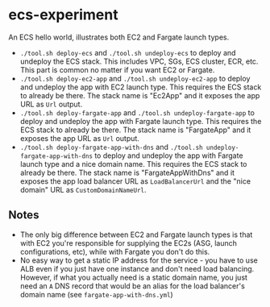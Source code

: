 # ecs-experiment

An ECS hello world, illustrates both EC2 and Fargate launch types.

* `./tool.sh deploy-ecs` and `./tool.sh undeploy-ecs` to deploy and undeploy the ECS stack. This includes VPC, SGs, ECS cluster, ECR, etc. This part is common no matter if you want EC2 or Fargate.
* `./tool.sh deploy-ec2-app` and `./tool.sh undeploy-ec2-app` to deploy and undeploy the app with EC2 launch type. This requires the ECS stack to already be there. The stack name is "Ec2App" and it exposes the app URL as `Url` output.
* `./tool.sh deploy-fargate-app` and `./tool.sh undeploy-fargate-app` to deploy and undeploy the app with Fargate launch type. This requires the ECS stack to already be there. The stack name is "FargateApp" and it exposes the app URL as `Url` output.
* `./tool.sh deploy-fargate-app-with-dns` and `./tool.sh undeploy-fargate-app-with-dns` to deploy and undeploy the app with Fargate launch type and a nice domain name. This requires the ECS stack to already be there. The stack name is "FargateAppWithDns" and it exposes the app load balancer URL as `LoadBalancerUrl` and the "nice domain" URL as `CustomDomainNameUrl`.

## Notes

* The only big difference between EC2 and Fargate launch types is that with EC2 you're responsible for supplying the EC2s (ASG, launch configurations, etc), while with Fargate you don't do this.
* No easy way to get a static IP address for the service - you have to use ALB even if you just have one instance and don't need load balancing. However, if what you actually need is a static domain name, you just need an `A` DNS record that would be an alias for the load balancer's domain name (see `fargate-app-with-dns.yml`)
